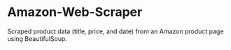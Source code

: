 # Amazon-Web-Scraper
Scraped product data (title, price, and date) from an Amazon product page using BeautifulSoup. 
